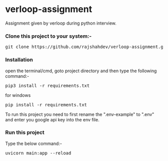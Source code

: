 # verloop-assignment
Assignment given by verloop during python interview.

### Clone this project to your system:-
<pre>git clone https://github.com/rajshahdev/verloop-assignment.git</pre>

### Installation
open the terminal/cmd, goto project directory and then type the following command:-
<pre>
pip3 install -r requirements.txt
</pre>

for windows

<pre>
pip install -r requirements.txt
</pre>

To run this project you need to first rename the ".env-example" to ".env" and enter you google api key into the env file.

### Run this project
Type the below command:-
<pre>uvicorn main:app --reload</pre>

